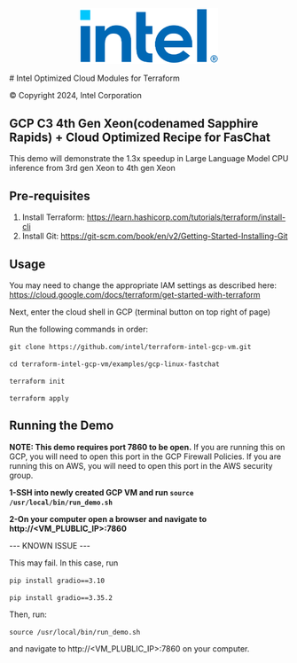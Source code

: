 <p align="center">
  <img src="https://github.com/intel/terraform-intel-gcp-vm/blob/main/images/logo-classicblue-800px.png?raw=true" alt="Intel Logo" width="250"/>
</p>
# Intel Optimized Cloud Modules for Terraform

© Copyright 2024, Intel Corporation

## GCP C3 4th Gen Xeon(codenamed Sapphire Rapids) + Cloud Optimized Recipe for FasChat

This demo will demonstrate the 1.3x speedup in Large Language Model CPU inference from 3rd gen Xeon to 4th gen Xeon

## Pre-requisites

1. Install Terraform: https://learn.hashicorp.com/tutorials/terraform/install-cli
2. Install Git: https://git-scm.com/book/en/v2/Getting-Started-Installing-Git

## Usage

You may need to change the appropriate IAM settings as described here: https://cloud.google.com/docs/terraform/get-started-with-terraform 

Next, enter the cloud shell in GCP (terminal button on top right of page) 

Run the following commands in order: 

`git clone https://github.com/intel/terraform-intel-gcp-vm.git`

`cd terraform-intel-gcp-vm/examples/gcp-linux-fastchat` 

`terraform init` 

`terraform apply`

## Running the Demo

**NOTE: This demo requires port 7860 to be open.** If you are running this on GCP, you will need to open this port in the GCP Firewall Policies. If you are running this on AWS, you will need to open this port in the AWS security group.

**1-SSH into newly created GCP VM and run `source /usr/local/bin/run_demo.sh`**

**2-On your computer open a browser and navigate to http://<VM_PLUBLIC_IP>:7860**


--- KNOWN ISSUE ---

This may fail. In this case, run

`pip install gradio==3.10`

`pip install gradio==3.35.2`

Then, run:

`source /usr/local/bin/run_demo.sh` 

and navigate to http://<VM_PLUBLIC_IP>:7860 on your computer.

 
